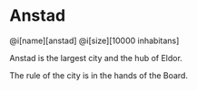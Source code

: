 # Anstad

@i[name][anstad]
@i[size][10000 inhabitans]

Anstad is the largest city and the hub of Eldor.

The rule of the city is in the hands of the Board.
